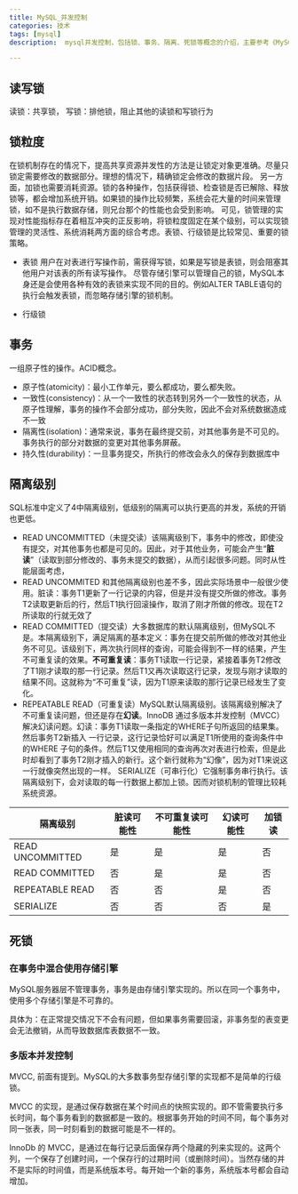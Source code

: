 ```yaml
---
title: MySQL_并发控制
categories: 技术
tags: [mysql]
description:  mysql并发控制，包括锁、事务、隔离、死锁等概念的介绍，主要参考《MySQL 高性能优化》

---
```


## 读写锁
读锁：共享锁，
写锁：排他锁，阻止其他的读锁和写锁行为

## 锁粒度
在锁机制存在的情况下，提高共享资源并发性的方法是让锁定对象更准确。尽量只锁定需要修改的数据部分。理想的情况下，精确锁定会修改的数据片段。
另一方面，加锁也需要消耗资源。锁的各种操作，包括获得锁、检查锁是否已解除、释放锁等，都会增加系统开销。如果锁的操作比较频繁，系统会花大量的时间来管理锁，如不是执行数据存储，则兄台那个的性能也会受到影响。
可见，锁管理的实现对性能指标存在着相互冲突的正反影响，将锁粒度固定在某个级别，可以实现锁管理的灵活性、系统消耗两方面的综合考虑。表锁、行级锁是比较常见、重要的锁策略。

- 表锁
用户在对表进行写操作前，需获得写锁，如果是写锁是表锁，则会阻塞其他用户对该表的所有读写操作。
尽管存储引擎可以管理自己的锁，MySQL本身还是会使用各种有效的表锁来实现不同的目的。例如ALTER TABLE语句的执行会触发表锁，而忽略存储引擎的锁机制。

- 行级锁

## 事务
一组原子性的操作。ACID概念。

- 原子性(atomicity)：最小工作单元，要么都成功，要么都失败。
- 一致性(consistency)：从一个一致性的状态转到另外一个一致性的状态，从原子性理解，事务的操作不会部分成功，部分失败，因此不会对系统数据造成不一致
- 隔离性(isolation)：通常来说，事务在最终提交前，对其他事务是不可见的。事务执行的部分对数据的变更对其他事务屏蔽。
- 持久性(durability)：一旦事务提交，所执行的修改会永久的保存到数据库中

## 隔离级别
SQL标准中定义了4中隔离级别，低级别的隔离可以执行更高的并发，系统的开销也更低。

- READ UNCOMMITTED（未提交读）该隔离级别下，事务中的修改，即使没有提交，对其他事务也都是可见的。因此，对于其他业务，可能会产生“**脏读**”（读取到部分修改的、事务未提交的数据），从而引起很多问题。同时从性能层面考虑，
- READ UNCOMMITED 和其他隔离级别也差不多，因此实际场景中一般很少使用。脏读：事务T1更新了一行记录的内容，但是并没有提交所做的修改。事务T2读取更新后的行，然后T1执行回滚操作，取消了刚才所做的修改。现在T2所读取的行就无效了
- READ COMMITTED（提交读）大多数据库的默认隔离级别，但MySQL不是。本隔离级别下，满足隔离的基本定义：事务在提交前所做的修改对其他业务不可见。该级别下，两次执行同样的查询，可能会得到不一样的结果，产生不可重复读的效果。**不可重复读**：事务T1读取一行记录，紧接着事务T2修改 了T1刚才读取的那一行记录。然后T1又再次读取这行记录，发现与刚才读取的结果不同。这就称为“不可重复”读，因为T1原来读取的那行记录已经发生了变化。
- REPEATABLE READ（可重复读）MySQL默认隔离级别。该隔离级别解决了不可重复读问题，但还是存在**幻读**。InnoDB 通过多版本并发控制（MVCC）解决幻读问题。幻读：事务T1读取一条指定的WHERE子句所返回的结果集。然后事务T2新插入 一行记录，这行记录恰好可以满足T1所使用的查询条件中的WHERE 子句的条件。然后T1又使用相同的查询再次对表进行检索，但是此时却看到了事务T2刚才插入的新行。这个新行就称为“幻像”，因为对T1来说这一行就像突然出现的一样。
SERIALIZE（可串行化）它强制事务串行执行。该隔离级别下，会对读取的每一行数据上都加上锁。因而对锁机制的管理比较耗系统资源。

| 隔离级别 | 脏读可能性 | 不可重复读可能性 | 幻读可能性 | 加锁读 | 
|--------|----------|---------------|--------|--------|
|READ UNCOMMITTED |          是|        是|        是|        否|
|READ COMMITTED	|        否|        是|        是|        否|
|REPEATABLE READ|        否|        否|        是|        否|
|SERIALIZE	|        否|        否|        否|        是|

## 死锁
### 在事务中混合使用存储引擎
MySQL服务器层不管理事务，事务是由存储引擎实现的。所以在同一个事务中，使用多个存储引擎是不可靠的。

具体为：在正常提交情况下不会有问题，但如果事务需要回滚，非事务型的表变更会无法撤销，从而导致数据库表数据不一致。
### 多版本并发控制
MVCC, 前面有提到。MySQL的大多数事务型存储引擎的实现都不是简单的行级锁。

MVCC 的实现，是通过保存数据在某个时间点的快照实现的。即不管需要执行多长时间，每个事务看到的数据都是一致的。根据事务开始的时间不同，每个事务对同一张表，同一时刻看到的数据可能是不一样的。

InnoDb 的 MVCC，是通过在每行记录后面保存两个隐藏的列来实现的。这两个列，一个保存了创建时间，一个保存行的过期时间（或删除时间）。当然存储的并不是实际的时间值，而是系统版本号。每开始一个新的事务，系统版本号都会自动增加。